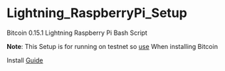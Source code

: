 # Lightning_RaspberryPi_Setup
Bitcoin 0.15.1 Lightning Raspberry Pi Bash Script

**Note**: This Setup is for running on testnet so [use](https://github.com/Olliecad1/Bitcoin_0.15.1_RaspberryPi_Setup/blob/master/Docs/Install_Testnet.md) When installing Bitcoin
 

Install [Guide](https://github.com/Olliecad1/Lightning_RaspberryPi_Setup/blob/master/Docs/Install.md)
